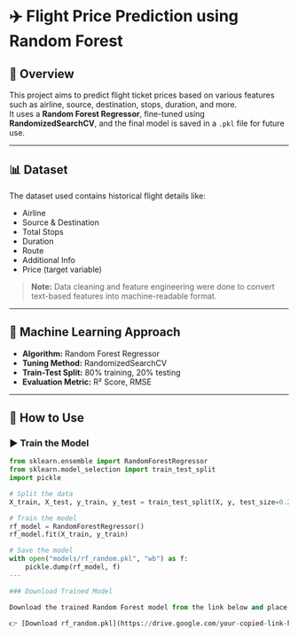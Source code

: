 # ✈️ Flight Price Prediction using Random Forest

## 📌 Overview
This project aims to predict flight ticket prices based on various features such as airline, source, destination, stops, duration, and more.  
It uses a **Random Forest Regressor**, fine-tuned using **RandomizedSearchCV**, and the final model is saved in a `.pkl` file for future use.

---

## 📊 Dataset
The dataset used contains historical flight details like:
- Airline
- Source & Destination
- Total Stops
- Duration
- Route
- Additional Info
- Price (target variable)

> **Note:** Data cleaning and feature engineering were done to convert text-based features into machine-readable format.

---

## 🧠 Machine Learning Approach
- **Algorithm:** Random Forest Regressor  
- **Tuning Method:** RandomizedSearchCV  
- **Train-Test Split:** 80% training, 20% testing  
- **Evaluation Metric:** R² Score, RMSE

---
## 🔧 How to Use

### ▶️ Train the Model
```python
from sklearn.ensemble import RandomForestRegressor
from sklearn.model_selection import train_test_split
import pickle

# Split the data
X_train, X_test, y_train, y_test = train_test_split(X, y, test_size=0.2)

# Train the model
rf_model = RandomForestRegressor()
rf_model.fit(X_train, y_train)

# Save the model
with open("models/rf_random.pkl", "wb") as f:
    pickle.dump(rf_model, f)
---

### Download Trained Model

Download the trained Random Forest model from the link below and place it inside the `models/` folder:

👉 [Download rf_random.pkl](https://drive.google.com/your-copied-link-here)
